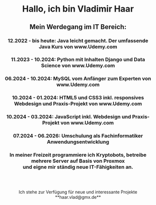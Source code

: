 <h1 align="center">Hallo, ich bin Vladimir Haar</h1>

<h2 align="center">Mein Werdegang im IT Bereich:</h2>
<h3 align="center">12.2022 - bis heute: Java leicht gemacht. Der umfassende Java Kurs von www.Udemy.com</h3>
<h3 align="center">11.2023 - 10.2024: Python mit Inhalten Django und Data Science von www.Udemy.com</h3>
<h3 align="center">06.2024 - 10.2024: MySQL vom Anfänger zum Experten von www.Udemy.com</h3>
<h3 align="center">10.2024 - 01.2024: HTML5 und CSS3 inkl. responsives Webdesign und Praxis-Projekt von www.Udemy.com</h3>
<h3 align="center">10.2024 - 03.2024: JavaScript inkl. Webdesign und Praxis-Projekt von www.Udemy.com</h3>

<h3 align="center">07.2024 - 06.2026: Umschulung als Fachinformatiker Anwendungsentwicklung</h3>

<h3 align="center">In meiner Freizeit programmiere ich Kryptobots, betreibe mehrere Server auf Basis von Proxmox<br> und eigne mir ständig neue IT-Fähigkeiten an.</h3>


<br><br>
<p align="center"> Ich stehe zur Verfügung für neue und interessante Projekte<br> **haar.vlad@gmx.de**

<p align="center">

<br><br>



